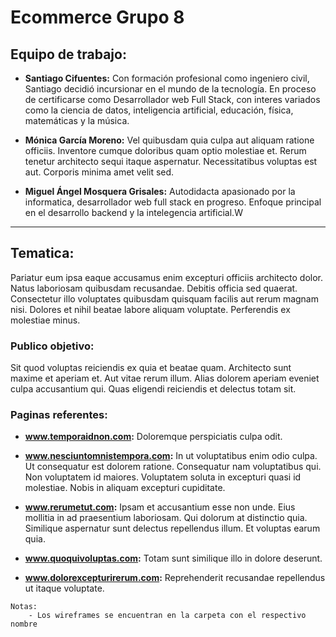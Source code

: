 # **Ecommerce Grupo 8**

## Equipo de trabajo:
- **Santiago Cifuentes:** Con formación profesional como ingeniero civil, Santiago decidió incursionar en el mundo de la tecnología. En proceso de certificarse como Desarrollador web Full Stack, con interes variados como la ciencia de datos, inteligencia artificial, educación, física, matemáticas y la música.

- **Mónica García Moreno:** Vel quibusdam quia culpa aut aliquam ratione officiis. Inventore cumque doloribus quam optio molestiae et. Rerum tenetur architecto sequi itaque aspernatur. Necessitatibus voluptas est aut. Corporis minima amet velit sed.

- **Miguel Ángel Mosquera Grisales:** Autodidacta apasionado por la informatica, desarrollador web full stack en progreso. Enfoque principal en el desarrollo backend y la intelegencia artificial.W

---
## **Tematica:**
Pariatur eum ipsa eaque accusamus enim excepturi officiis architecto dolor. Natus laboriosam quibusdam recusandae. Debitis officia sed quaerat. Consectetur illo voluptates quibusdam quisquam facilis aut rerum magnam nisi. Dolores et nihil beatae labore aliquam voluptate. Perferendis ex molestiae minus.

### **Publico objetivo:** 
Sit quod voluptas reiciendis ex quia et beatae quam. Architecto sunt maxime et aperiam et. Aut vitae rerum illum. Alias dolorem aperiam eveniet culpa accusantium qui. Quas eligendi reiciendis et delectus totam sit.

### **Paginas referentes:**
- **www.temporaidnon.com:** Doloremque perspiciatis culpa odit.

- **www.nesciuntomnistempora.com:** In ut voluptatibus enim odio culpa. Ut consequatur est dolorem ratione. Consequatur nam voluptatibus qui. Non voluptatem id maiores. Voluptatem soluta in excepturi quasi id molestiae. Nobis in aliquam excepturi cupiditate.

- **www.rerumetut.com:** Ipsam et accusantium esse non unde. Eius mollitia in ad praesentium laboriosam. Qui dolorum at distinctio quia. Similique aspernatur sunt delectus repellendus illum. Et voluptas earum quia.

- **www.quoquivoluptas.com:** Totam sunt similique illo in dolore deserunt.

- **www.dolorexcepturirerum.com:** Reprehenderit recusandae repellendus ut itaque voluptate.

~~~
Notas:
    - Los wireframes se encuentran en la carpeta con el respectivo nombre
~~~
